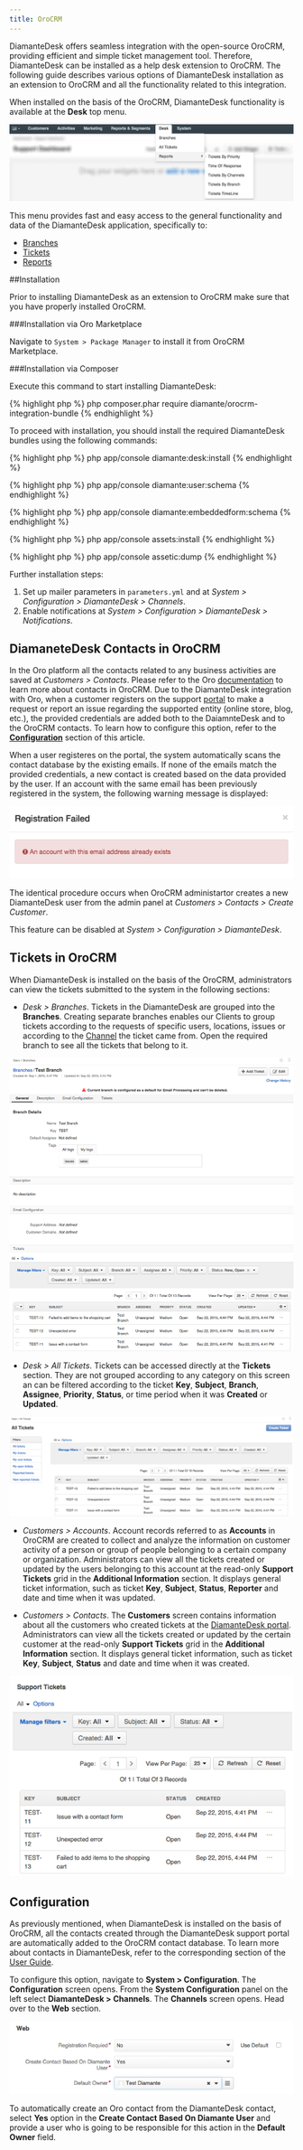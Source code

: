 ```yaml
---
title: OroCRM
---
```


DiamanteDesk offers seamless integration with the open-source OroCRM, providing efficient and simple ticket management tool.  Therefore, DiamanteDesk can be installed as a help desk extension to OroCRM. The following guide describes various options of DiamanteDesk installation as an extension to OroCRM and all the functionality related to this integration.

When installed on the basis of the OroCRM, DiamanteDesk functionality is available at the **Desk** top menu.

![Oro](img/Oro.png)

This menu provides fast and easy access to the general functionality and data of the DiamanteDesk application, specifically to:

* [Branches](../user-guide/branches.html)
* [Tickets](../user-guide/tickets.html)
* [Reports](../user-guide/reports.html)

##Installation

Prior to installing DiamanteDesk as an extension to OroCRM make sure that you have properly installed OroCRM.

###Installation via Oro Marketplace

Navigate to `System > Package Manager` to install it from OroCRM Marketplace.

###Installation via Composer

Execute this command to start installing DiamanteDesk:

{% highlight php %}
php composer.phar require diamante/orocrm-integration-bundle
{% endhighlight %}

To proceed with installation, you should install the required DiamanteDesk bundles using the following commands:

{% highlight php %}
php app/console diamante:desk:install
{% endhighlight %}

{% highlight php %}
php app/console diamante:user:schema
{% endhighlight %}

{% highlight php %}
php app/console diamante:embeddedform:schema
{% endhighlight %}

{% highlight php %}
php app/console assets:install
{% endhighlight %}

{% highlight php %}
php app/console assetic:dump
{% endhighlight %}

Further installation steps:

1. Set up mailer parameters in `parameters.yml` and at _System > Configuration > DiamanteDesk > Channels_.
2. Enable notifications at _System > Configuration > DiamanteDesk > Notifications_. 

## DiamaneteDesk Contacts in OroCRM

In the Oro platform all the contacts related to any business activities are saved at _Customers > Contacts_. Please refer to the Oro [documentation](http://www.orocrm.com/documentation/index/current/user-guide/contacts) to learn more about contacts in OroCRM. Due to the DiamanteDesk integration with Oro, when a customer registers on the support [portal](http://orocrmqa.eltrino.com:8090/diamante_1.1/web/app_dev.php/portal/#login) to make a request or report an issue regarding the supported entity (online store, blog, etc.), the provided credentials are  added both to the DaiamnteDesk and to the OroCRM contacts. To learn how to configure this option, refer to the [**Configuration**](#configuration) section of this article.

When a user registeres on the portal, the system automatically scans the contact database by the existing emails. If none of the emails match the provided credentials, a new contact is created based on the data provided by the user. If an account with the same email has  been previously registered in the system, the following warning message is displayed:

![Message](img/message.png)

The identical procedure occurs when OroCRM administartor creates a new DiamanteDesk user from the admin panel at _Customers > Contacts > Create Customer_.

This feature can be disabled at _System > Configuration > DiamanteDesk_.

## Tickets in OroCRM

When DiamanteDesk is installed on the basis of the OroCRM, administrators can view the tickets submitted to the system in the following sections:

* _Desk > Branches_. Tickets in the DiamanteDesk are grouped into the **Branches**. Creating separate branches enables our Clients to group tickets according to the requests of specific users, locations, issues or according to the [Channel](../user-guide/channels/index.html) the ticket came from. Open the required branch to see all the tickets that belong to it.

![Tickets in Oro](img/desk_branches.png)

* _Desk > All Tickets_. Tickets can be accessed directly at the **Tickets** section. They are not grouped according to any category on this screen an can be filtered according to the ticket **Key**, **Subject**, **Branch**, **Assignee**, **Priority**, **Status**, or time period when it was **Created** or **Updated**.

![Tickets in Oro](img/all_tickets.png)

* _Customers > Accounts_. Account records referred to as **Accounts** in OroCRM are created to collect and analyze the information on customer activity of a person or group of people belonging to a certain company or organization. Administrators can view all the tickets created or updated by the users belonging to this account at the read-only **Support Tickets** grid in the **Additional Information** section. It displays general ticket information, such as ticket **Key**, **Subject**, **Status**, **Reporter** and date and time when it was updated.

* _Customers > Contacts_. The **Customers** screen contains information about all the customers who created tickets at the [DiamanteDesk portal](../user-guide/channels/portal.html). Administrators can view all the tickets created or updated by the certain customer at the read-only **Support Tickets** grid in the **Additional Information** section. It displays general ticket information, such as ticket **Key**, **Subject**, **Status** and date and time when it was created.

![Tickets in Oro](img/Customers_contacts.png)

<a name="configuration"></a> 
## Configuration

As previously mentioned, when DiamanteDesk is installed on the basis of OroCRM, all the contacts created through the DiamanteDesk support portal are automatically added to the OroCRM contact database. To learn more about contacts in DiamanteDesk, refer to the corresponding section of the [User Guide](../user-guide/customers.html). 

To configure this option, navigate to **System > Configuration**. The **Configuration** screen opens. From the **System Configuration** panel on the left select **DiamanteDesk > Channels**. The **Channels** screen opens. Head over to the **Web** section.

![Web Config](img/web_configuration.png)

To automatically create an Oro contact from the DiamanteDesk contact, select **Yes** option in the **Create Contact Based On Diamante User** and provide a user who is going to be responsible for this action in the **Default Owner** field.
